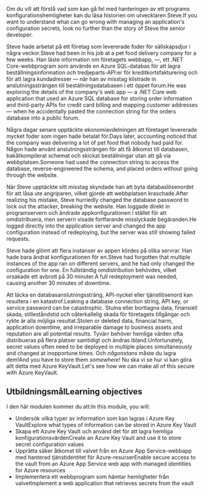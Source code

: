 <span data-ttu-id="f432f-101">Om du vill att förstå vad som kan gå fel med hanteringen av ett programs konfigurationshemligheter kan du läsa historien om utvecklaren Steve.</span><span class="sxs-lookup"><span data-stu-id="f432f-101">If you want to understand what can go wrong with managing an application's configuration secrets, look no further than the story of Steve the senior developer.</span></span>

<span data-ttu-id="f432f-102">Steve hade arbetat på ett företag som levererade foder för sällskapsdjur i några veckor.</span><span class="sxs-lookup"><span data-stu-id="f432f-102">Steve had been in his job at a pet food delivery company for a few weeks.</span></span> <span data-ttu-id="f432f-103">Han läste information om företagets webbapp, &mdash;, ett .NET Core-webbprogram som använde en Azure SQL-databas för att lagra beställningsinformation och tredjeparts-API:er för kreditkortsfakturering och för att lagra kundadresser &mdash; när han av misstag klistrade in anslutningssträngen till beställningsdatabasen i ett öppet forum.</span><span class="sxs-lookup"><span data-stu-id="f432f-103">He was exploring the details of the company's web app &mdash; a .NET Core web application that used an Azure SQL database for storing order information and third-party APIs for credit card billing and mapping customer addresses &mdash; when he accidentally pasted the connection string for the orders database into a public forum.</span></span>

<span data-ttu-id="f432f-104">Några dagar senare upptäckte ekonomiavdelningen att företaget levererade mycket foder som ingen hade betalat för.</span><span class="sxs-lookup"><span data-stu-id="f432f-104">Days later, accounting noticed that the company was delivering a lot of pet food that nobody had paid for.</span></span> <span data-ttu-id="f432f-105">Någon hade använt anslutningssträngen för att få åtkomst till databasen, bakåtkompilerat schemat och skickat beställningar utan att gå via webbplatsen.</span><span class="sxs-lookup"><span data-stu-id="f432f-105">Someone had used the connection string to access the database, reverse-engineered the schema, and placed orders without going through the website.</span></span>

<span data-ttu-id="f432f-106">När Steve upptäckte sitt misstag skyndade han att byta databaslösenordet för att låsa ute angriparen, vilket gjorde att webbplatsen kraschade.</span><span class="sxs-lookup"><span data-stu-id="f432f-106">After realizing his mistake, Steve hurriedly changed the database password to lock out the attacker, breaking the website.</span></span> <span data-ttu-id="f432f-107">Han loggade direkt in programservern och ändrade appkonfigurationen i stället för att omdistribuera, men servern visade fortfarande misslyckade begäranden.</span><span class="sxs-lookup"><span data-stu-id="f432f-107">He logged directly into the application server and changed the app configuration instead of redeploying, but the server was still showing failed requests.</span></span>

<span data-ttu-id="f432f-108">Steve hade glömt att flera instanser av appen kördes på olika servrar. Han hade bara ändrat konfigurationen för en.</span><span class="sxs-lookup"><span data-stu-id="f432f-108">Steve had forgotten that multiple instances of the app ran on different servers, and he had only changed the configuration for one.</span></span> <span data-ttu-id="f432f-109">En fullständig omdistribution behövdes, vilket orsakade ett avbrott på 30 minuter.</span><span class="sxs-lookup"><span data-stu-id="f432f-109">A full redeployment was needed, causing another 30 minutes of downtime.</span></span>

<span data-ttu-id="f432f-110">Att läcka en databasanslutningssträng, API-nyckel eller tjänstlösenord kan resultera i en katastrof.</span><span class="sxs-lookup"><span data-stu-id="f432f-110">Leaking a database connection string, API key, or service password can be catastrophic.</span></span> <span data-ttu-id="f432f-111">Stulna eller borttagna data, finansiell skada, stilleståndstid och oåterkallelig skada för företagets tillgångar och rykte är alla möjliga resultat.</span><span class="sxs-lookup"><span data-stu-id="f432f-111">Stolen or deleted data, financial harm, application downtime, and irreparable damage to business assets and reputation are all potential results.</span></span> <span data-ttu-id="f432f-112">Tyvärr behöver hemliga värden ofta distribueras på flera platser samtidigt och ändras ibland.</span><span class="sxs-lookup"><span data-stu-id="f432f-112">Unfortunately, secret values often need to be deployed in multiple places simultaneously and changed at inopportune times.</span></span> <span data-ttu-id="f432f-113">Och *någonstans* måste du lagra dem!</span><span class="sxs-lookup"><span data-stu-id="f432f-113">And you have to store them *somewhere*!</span></span> <span data-ttu-id="f432f-114">Nu ska vi se hur vi kan göra allt detta med Azure KeyVault.</span><span class="sxs-lookup"><span data-stu-id="f432f-114">Let's see how we can make all of this secure with Azure KeyVault.</span></span>

## <a name="learning-objectives"></a><span data-ttu-id="f432f-115">Utbildningsmål</span><span class="sxs-lookup"><span data-stu-id="f432f-115">Learning objectives</span></span>

<span data-ttu-id="f432f-116">I den här modulen kommer du att:</span><span class="sxs-lookup"><span data-stu-id="f432f-116">In this module, you will:</span></span>

- <span data-ttu-id="f432f-117">Undersök vilka typer av information som kan lagras i Azure Key Vault</span><span class="sxs-lookup"><span data-stu-id="f432f-117">Explore what types of information can be stored in Azure Key Vault</span></span>
- <span data-ttu-id="f432f-118">Skapa ett Azure Key Vault och använd det för att lagra hemliga konfigurationsvärden</span><span class="sxs-lookup"><span data-stu-id="f432f-118">Create an Azure Key Vault and use it to store secret configuration values</span></span>
- <span data-ttu-id="f432f-119">Upprätta säker åtkomst till valvet från en Azure App Service-webbapp med hanterad tjänstidentitet för Azure-resurser</span><span class="sxs-lookup"><span data-stu-id="f432f-119">Enable secure access to the vault from an Azure App Service web app with managed identities for Azure resources</span></span>
- <span data-ttu-id="f432f-120">Implementera ett webbprogram som hämtar hemligheter från valvet</span><span class="sxs-lookup"><span data-stu-id="f432f-120">Implement a web application that retrieves secrets from the vault</span></span>
